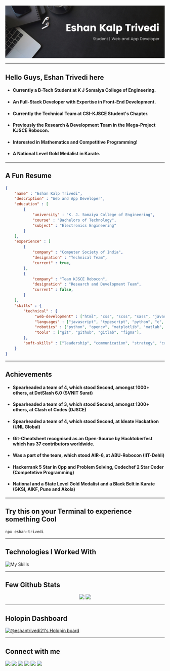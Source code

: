 ![png](banner.png)

---

## __Hello Guys, Eshan Trivedi here__

+ #### Currently a B-Tech Student at K J Somaiya College of Engineering.

+ #### An Full-Stack Developer with Expertise in Front-End Development.

+ #### Currently the Technical Team at CSI-KJSCE Student's Chapter.

+ #### Previously the Research & Development Team in the Mega-Project KJSCE Robocon.

+ #### Interested in Mathematics and Competitive Programming!

+ #### A National Level Gold Medalist in Karate.

---

## A Fun Resume

```json
{
    "name" : "Eshan Kalp Trivedi",
    "description" : "Web and App Developer",
    "education" : [
        {
            "university" : "K. J. Somaiya College of Engineering",
            "course" : "Bachelors of Technology",
            "subject" : "Electronics Engineering"
        }
    ],
    "experience" : [
        {
            "company" : "Computer Society of India",
            "designation" : "Technical Team",
            "current" : true,
        },
        {
            "company" : "Team KJSCE Robocon",
            "designation" : "Research and Development Team",
            "current" : false,
        }
    ],
    "skills" : {
        "technical" : {
             "web-development" : ["html", "css", "scss", "sass", "javascript", "typescript", "reactjs", "nextjs", "firebase", "api's"],
             "languages" : ["javascript", "typescript", "python", "c", "c++", "matlab"],
             "robotics" : ["python", "opencv", "matplotlib", "matlab", "simulink", "simscape", "tensorflow"],
             "tools" : ["git", "github", "gitlab", "figma"],
        },
        "soft-skills" : ["leadership", "communication", "strategy", "critical-thinking", "time-management", "teamwork"]
    }
}

```

---

## Achievements

+ #### Spearheaded a team of 4, which stood Second, amongst 1000+ others, at DotSlash 6.0 (SVNIT Surat)

+ #### Spearheaded a team of 3, which stood Second, amongst 1300+ others, at Clash of Codes (DJSCE)

+ #### Spearheaded a team of 4, which stood Second, at Ideate Hackathon (UNL Global)

+ #### Git-Cheatsheet recognised as an Open-Source by Hacktoberfest which has 37 contributors worldwide.

+ #### Was a part of the team, which stood AIR-6, at ABU-Robocon (IIT-Dehli)

+ #### Hackerrank 5 Star in Cpp and Problem Solving, Codechef 2 Star Coder (Competetive Programming)

+ #### National and a State Level Gold Medalist and a Black Belt in Karate (GKSI, AIKF, Pune and Akola)

---

## Try this on your Terminal to experience something Cool


```
npx eshan-trivedi
```

---

## Technologies I Worked With

![My Skills](https://skillicons.dev/icons?i=c,cpp,python,matlab,bash,git,github,gitlab,figma,html,css,scss,bootstrap,tailwind,javascript,typescript,react,nextjs,firebase,netlify,heroku,vercel,stackoverflow)

---
## Few Github Stats

<!-- 
<p align="center">
 <img src="https://activity-graph.herokuapp.com/graph?username=EshanTrivedi21&theme=react" width = "97.5%">
</p> 
-->

<p align="center">
<img src="https://github-readme-stats.vercel.app/api?username=EshanTrivedi21&count_private=true&show_icons=true&&theme=react&include_all_commits=true" width = "47.5%">
<img src="https://github-readme-streak-stats.herokuapp.com?user=EshanTrivedi21&theme=react" width = "50%">
</p>

---
## Holopin Dashboard

[![@eshantrivedi21's Holopin board](https://holopin.io/api/user/board?user=eshantrivedi21)](https://holopin.io/@eshantrivedi21)

---
## Connect with me 

<p>
<a href="https://www.linkedin.com/in/eshantrivedi21/" target="_blank"><img src="https://img.shields.io/badge/LinkedIn-0077B5?style=for-the-badge&logo=linkedin&logoColor=white"></a>
<a href"mailto:eshan.trivedi.9@gmail.com" target="_blank"><img src="https://img.shields.io/badge/Gmail-D14836?style=for-the-badge&logo=gmail&logoColor=white"></a>
<a href="https://wa.me/919920742199?text=Hi+Eshan" target="_blank"><img src="https://img.shields.io/badge/WhatsApp-25D366?style=for-the-badge&logo=whatsapp&logoColor=white"></a>
<a href="https://www.instagram.com/eshan.trivedii/" target="_blank"><img src="https://img.shields.io/badge/Instagram-E4405F?style=for-the-badge&logo=instagram&logoColor=white"></a>
<a href="https://telegram.me/EshanTrivedi21" target="_blank"><img src="https://img.shields.io/badge/Telegram-0077B5?style=for-the-badge&logo=telegram&logoColor=white"></a>
<a target="_blank"><img src="https://komarev.com/ghpvc/?username=EshanTrivedi21&style=for-the-badge&color=red"></a>
</p>
